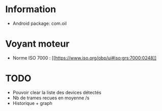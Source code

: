 # Information
- Android package: com.oil

# Voyant moteur
- Norme ISO 7000 : [[https://www.iso.org/obp/ui#iso:grs:7000:0248]]

# TODO
- Pouvoir clear la liste des devices détectés
- Nb de trames recues en moyenne /s
- Historique + graph
